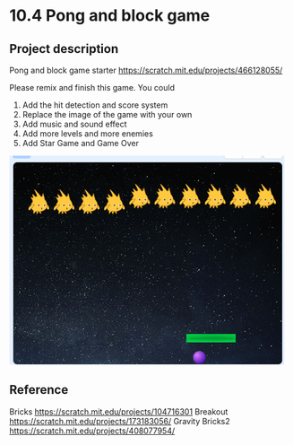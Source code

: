 # 10.4 Pong and block game

## Project description

Pong and block game starter <https://scratch.mit.edu/projects/466128055/>

Please remix and finish this game.
You could

1. Add the hit detection  and score system
2. Replace the image of the game with your own
3. Add music and sound effect
4. Add more levels and more enemies
5. Add Star Game and Game Over

![starter](10.4_pongblock.png)

## Reference

Bricks <https://scratch.mit.edu/projects/104716301>
Breakout <https://scratch.mit.edu/projects/173183056/>
Gravity Bricks2 <https://scratch.mit.edu/projects/408077954/>